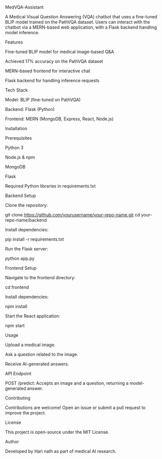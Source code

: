 MedVQA-Assistant

A Medical Visual Question Answering (VQA) chatbot that uses a fine-tuned BLIP model trained on the PathVQA dataset. Users can interact with the chatbot via a MERN-based web application, with a Flask backend handling model inference.

Features

Fine-tuned BLIP model for medical image-based Q&A

Achieved 17% accuracy on the PathVQA dataset

MERN-based frontend for interactive chat

Flask backend for handling inference requests

Tech Stack

Model: BLIP (fine-tuned on PathVQA)

Backend: Flask (Python)

Frontend: MERN (MongoDB, Express, React, Node.js)

Installation

Prerequisites

Python 3

Node.js & npm

MongoDB

Flask

Required Python libraries in requirements.txt

Backend Setup

Clone the repository:

git clone https://github.com/yourusername/your-repo-name.git
cd your-repo-name/backend

Install dependencies:

pip install -r requirements.txt

Run the Flask server:

python app.py

Frontend Setup

Navigate to the frontend directory:

cd frontend

Install dependencies:

npm install

Start the React application:

npm start

Usage

Upload a medical image.

Ask a question related to the image.

Receive AI-generated answers.

API Endpoint

POST /predict: Accepts an image and a question, returning a model-generated answer.

Contributing

Contributions are welcome! Open an issue or submit a pull request to improve the project.

License

This project is open-source under the MIT License.

Author

Developed by Hari nath as part of medical AI research.
